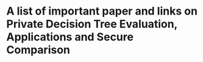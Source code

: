 # A list of important paper and links on Private Decision Tree Evaluation, Applications and Secure Comparison
